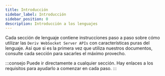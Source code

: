 ```yaml
---
title: Introducción
sidebar_label: Introducción
sidebar_position: 0
description: Introducción a los lenguajes
---
```


Cada sección de lenguaje contiene instrucciones paso a paso sobre cómo utilizar las `Deriv WebSocket Server APIs` con características puras del lenguaje. Así que si es la primera vez que utiliza nuestros documentos, consulte cada sección para sacarles el máximo provecho.

:::consejo
Puede ir directamente a cualquier sección. Hay enlaces a los requisitos para ayudarlo a comenzar en cada paso.
:::
